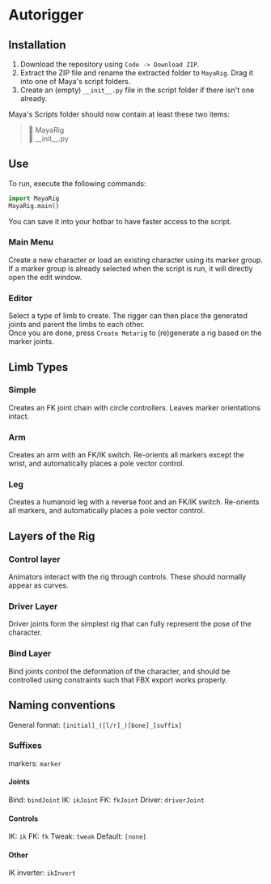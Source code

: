 # Autorigger

## Installation
1. Download the repository using `Code -> Download ZIP`.  
2. Extract the ZIP file and rename the extracted folder to `MayaRig`. Drag it into one of Maya's script folders.
3. Create an (empty) `__init__.py` file in the script folder if there isn't one already.

Maya's Scripts folder should now contain at least these two items:
> 📁 MayaRig  
> 📄 \_\_init\_\_.py

## Use
To run, execute the following commands:
```python
import MayaRig
MayaRig.main()
```
You can save it into your hotbar to have faster access to the script.

### Main Menu
Create a new character or load an existing character using its marker group.  
If a marker group is already selected when the script is run, it will directly open the edit window.

### Editor
Select a type of limb to create.
The rigger can then place the generated joints and parent the limbs to each other.  
Once you are done, press `Create Metarig` to (re)generate a rig based on the marker joints.

## Limb Types

### Simple
Creates an FK joint chain with circle controllers.
Leaves marker orientations intact.

### Arm
Creates an arm with an FK/IK switch.
Re-orients all markers except the wrist, and automatically places a pole vector control.

### Leg
Creates a humanoid leg with a reverse foot and an FK/IK switch.
Re-orients all markers, and automatically places a pole vector control.

## Layers of the Rig

### Control layer
Animators interact with the rig through controls. These should normally appear as curves.

### Driver Layer
Driver joints form the simplest rig that can fully represent the pose of the character.

### Bind Layer
Bind joints control the deformation of the character, and should be controlled using constraints such that FBX export works properly.

## Naming conventions
General format: `[initial]_([l/r]_)[bone]_[suffix]`
### Suffixes
markers: `marker`

#### Joints
Bind: `bindJoint`
IK: `ikJoint`
FK: `fkJoint`
Driver: `driverJoint`

#### Controls
IK: `ik`
FK: `fk`
Tweak: `tweak`
Default: `[none]`

#### Other
IK inverter: `ikInvert`
